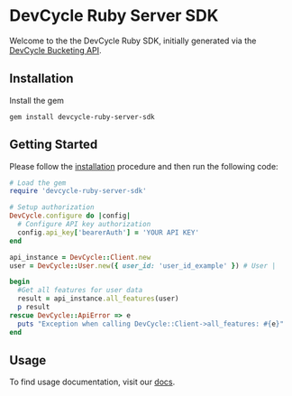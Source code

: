 # DevCycle Ruby Server SDK

Welcome to the the DevCycle Ruby SDK, initially generated via the [DevCycle Bucketing API](https://docs.devcycle.com/bucketing-api/#tag/devcycle).

## Installation

Install the gem

`gem install devcycle-ruby-server-sdk`
  

## Getting Started

Please follow the [installation](#installation) procedure and then run the following code:

```ruby
# Load the gem
require 'devcycle-ruby-server-sdk'

# Setup authorization
DevCycle.configure do |config|
  # Configure API key authorization
  config.api_key['bearerAuth'] = 'YOUR API KEY'
end

api_instance = DevCycle::Client.new
user = DevCycle::User.new({ user_id: 'user_id_example' }) # User | 

begin
  #Get all features for user data
  result = api_instance.all_features(user)
  p result
rescue DevCycle::ApiError => e
  puts "Exception when calling DevCycle::Client->all_features: #{e}"
end

```

## Usage

To find usage documentation, visit our [docs](https://docs.devcycle.com/docs/sdk/server-side-sdks/ruby#usage).